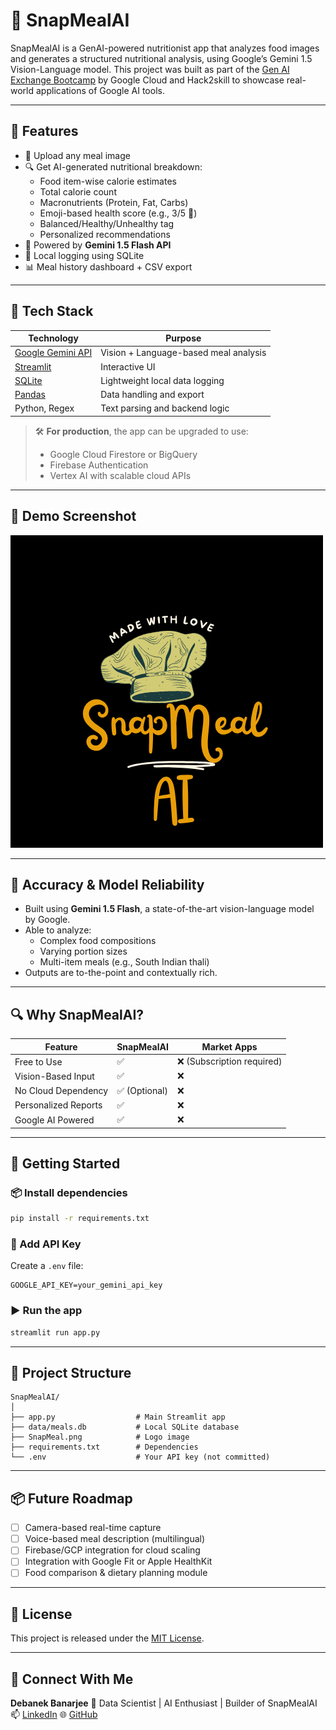 
# 🥗 SnapMealAI

SnapMealAI is a GenAI-powered nutritionist app that analyzes food images and generates a structured nutritional analysis, using Google’s Gemini 1.5 Vision-Language model. This project was built as part of the [Gen AI Exchange Bootcamp](https://cloud.google.com/) by Google Cloud and Hack2skill to showcase real-world applications of Google AI tools.

---

## 🚀 Features

- 📸 Upload any meal image
- 🔍 Get AI-generated nutritional breakdown:
  - Food item-wise calorie estimates
  - Total calorie count
  - Macronutrients (Protein, Fat, Carbs)
  - Emoji-based health score (e.g., 3/5 🍎)
  - Balanced/Healthy/Unhealthy tag
  - Personalized recommendations
- 🧠 Powered by **Gemini 1.5 Flash API**
- 💾 Local logging using SQLite
- 📊 Meal history dashboard + CSV export

---

## 🧰 Tech Stack

| Technology       | Purpose                             |
|------------------|-------------------------------------|
| [Google Gemini API](https://makersuite.google.com/) | Vision + Language-based meal analysis |
| [Streamlit](https://streamlit.io)       | Interactive UI                        |
| [SQLite](https://www.sqlite.org/index.html)          | Lightweight local data logging       |
| [Pandas](https://pandas.pydata.org/)                | Data handling and export             |
| Python, Regex    | Text parsing and backend logic      |

> 🛠️ **For production**, the app can be upgraded to use:
> - Google Cloud Firestore or BigQuery
> - Firebase Authentication
> - Vertex AI with scalable cloud APIs

---

## 📸 Demo Screenshot

![SnapMealAI UI](SnapMeal.png)

---

## 🧪 Accuracy & Model Reliability

- Built using **Gemini 1.5 Flash**, a state-of-the-art vision-language model by Google.
- Able to analyze:
  - Complex food compositions
  - Varying portion sizes
  - Multi-item meals (e.g., South Indian thali)
- Outputs are to-the-point and contextually rich.

---

## 🔍 Why SnapMealAI?

| Feature | SnapMealAI | Market Apps |
|--------|------------|-------------|
| Free to Use | ✅ | ❌ (Subscription required) |
| Vision-Based Input | ✅ | ❌ |
| No Cloud Dependency | ✅ (Optional) | ❌ |
| Personalized Reports | ✅ | ❌ |
| Google AI Powered | ✅ | ❌ |

---

## 🏁 Getting Started

### 📦 Install dependencies
```bash
pip install -r requirements.txt
````

### 🔐 Add API Key

Create a `.env` file:

```
GOOGLE_API_KEY=your_gemini_api_key
```

### ▶️ Run the app

```bash
streamlit run app.py
```

---

## 🧭 Project Structure

```
SnapMealAI/
│
├── app.py                  # Main Streamlit app
├── data/meals.db           # Local SQLite database
├── SnapMeal.png            # Logo image
├── requirements.txt        # Dependencies
└── .env                    # Your API key (not committed)
```

---

## 📦 Future Roadmap

* [ ] Camera-based real-time capture
* [ ] Voice-based meal description (multilingual)
* [ ] Firebase/GCP integration for cloud scaling
* [ ] Integration with Google Fit or Apple HealthKit
* [ ] Food comparison & dietary planning module

---


## 📄 License

This project is released under the [MIT License](LICENSE).

---

## 🤝 Connect With Me

**Debanek Banarjee**
💼 Data Scientist | AI Enthusiast | Builder of SnapMealAI
📫 [LinkedIn](https://linkedin.com/in/your-profile)
🌐 [GitHub](https://github.com/your-github)


